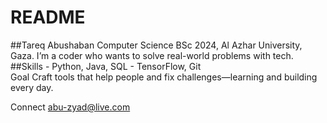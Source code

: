 # README
##Tareq Abushaban   Computer Science BSc 2024, Al Azhar University, Gaza. I’m a coder who wants to solve real-world problems with tech.    ##Skills   - Python, Java, SQL   - TensorFlow, Git    
Goal   Craft tools that help people and fix challenges—learning and building every day.    

Connect  abu-zyad@live.com  
